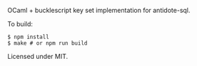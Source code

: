 OCaml + bucklescript key set implementation for antidote-sql.

To build:

```
$ npm install
$ make # or npm run build
```

Licensed under MIT.  
